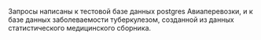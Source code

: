 Запросы написаны к тестовой базе данных postgres Авиаперевозки, и к базе данных заболеваемости туберкулезом, созданной из данных статистического медицинского сборника.
